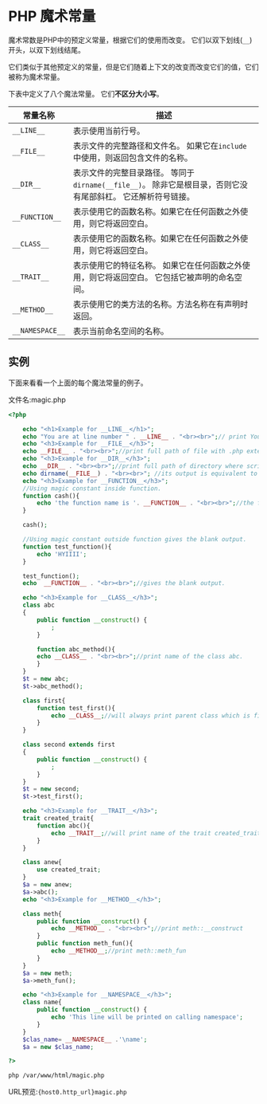 # PHP 魔术常量

魔术常数是PHP中的预定义常量，根据它们的使用而改变。 它们以双下划线(`__`)开头，以双下划线结尾。

它们类似于其他预定义的常量，但是它们随着上下文的改变而改变它们的值，它们被称为魔术常量。

下表中定义了八个魔法常量。 它们**不区分大小写**。

| 常量名称        | 描述                                                         |
| --------------- | ------------------------------------------------------------ |
| `__LINE__`      | 表示使用当前行号。                                           |
| `__FILE__`      | 表示文件的完整路径和文件名。 如果它在`include`中使用，则返回包含文件的名称。 |
| `__DIR__`       | 表示文件的完整目录路径。 等同于`dirname(__file__)`。 除非它是根目录，否则它没有尾部斜杠。 它还解析符号链接。 |
| `__FUNCTION__`  | 表示使用它的函数名称。如果它在任何函数之外使用，则它将返回空白。 |
| `__CLASS__`     | 表示使用它的函数名称。如果它在任何函数之外使用，则它将返回空白。 |
| `__TRAIT__`     | 表示使用它的特征名称。 如果它在任何函数之外使用，则它将返回空白。 它包括它被声明的命名空间。 |
| `__METHOD__`    | 表示使用它的类方法的名称。方法名称在有声明时返回。           |
| `__NAMESPACE__` | 表示当前命名空间的名称。                                     |

## 实例

下面来看看一个上面的每个魔法常量的例子。

文件名:magic.php

```php
<?php

    echo "<h1>Example for __LINE__</h1>";  
    echo "You are at line number " . __LINE__ . "<br><br>";// print Your current line number i.e;3  
    echo "<h3>Example for __FILE__</h3>";  
    echo __FILE__ . "<br><br>";//print full path of file with .php extension  
    echo "<h3>Example for __DIR__</h3>";  
    echo __DIR__ . "<br><br>";//print full path of directory where script will be placed  
    echo dirname(__FILE__) . "<br><br>"; //its output is equivalent to above one.  
    echo "<h3>Example for __FUNCTION__</h3>";  
    //Using magic constant inside function.  
    function cash(){  
        echo 'the function name is '. __FUNCTION__ . "<br><br>";//the function name is cash.  
    }  

    cash();  

    //Using magic constant outside function gives the blank output.  
    function test_function(){  
        echo 'HYIIII';  
    }  

    test_function();  
    echo  __FUNCTION__ . "<br><br>";//gives the blank output.  

    echo "<h3>Example for __CLASS__</h3>";  
    class abc  
    {  
        public function __construct() {  
            ;  
        }  

        function abc_method(){  
        echo __CLASS__ . "<br><br>";//print name of the class abc.  
        }  
    }  
    $t = new abc;  
    $t->abc_method(); 

    class first{  
        function test_first(){  
            echo __CLASS__;//will always print parent class which is first here.  
        }  
    }  

    class second extends first  
    {  
        public function __construct() {  
            ;  
        }  
    }  
    $t = new second;  
    $t->test_first();  

    echo "<h3>Example for __TRAIT__</h3>";  
    trait created_trait{  
        function abc(){  
            echo __TRAIT__;//will print name of the trait created_trait  
        }  
    }  

    class anew{  
        use created_trait;  
    }  
    $a = new anew;  
    $a->abc();  
    echo "<h3>Example for __METHOD__</h3>";  

    class meth{  
        public function __construct() {  
            echo __METHOD__ . "<br><br>";//print meth::__construct  
        }  
        public function meth_fun(){  
            echo __METHOD__;//print meth::meth_fun  
        }  
    }  
    $a = new meth;  
    $a->meth_fun();  

    echo "<h3>Example for __NAMESPACE__</h3>";  
    class name{  
        public function __construct() {  
            echo 'This line will be printed on calling namespace';  
        }  
    }  
    $clas_name= __NAMESPACE__ .'\name';  
    $a = new $clas_name;  

?>
```

```bash
php /var/www/html/magic.php
```

URL预览:`{host0.http_url}magic.php`